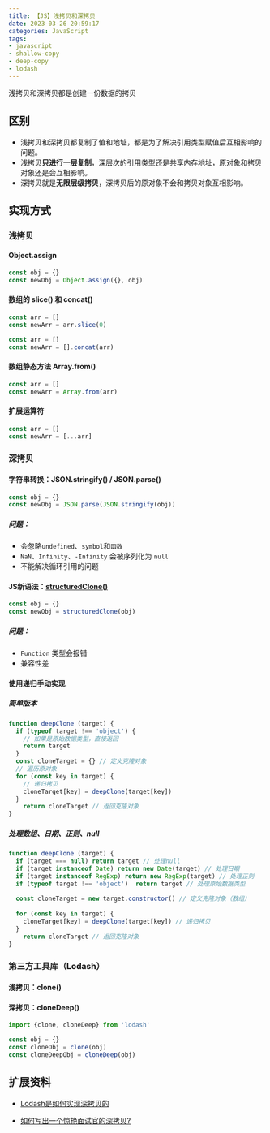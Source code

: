 ```yaml
---
title: 【JS】浅拷贝和深拷贝
date: 2023-03-26 20:59:17
categories: JavaScript
tags: 
- javascript
- shallow-copy
- deep-copy
- lodash
---
```


浅拷贝和深拷贝都是创建一份数据的拷贝

## 区别

- 浅拷贝和深拷贝都复制了值和地址，都是为了解决引用类型赋值后互相影响的问题。
- 浅拷贝**只进行一层复制**，深层次的引用类型还是共享内存地址，原对象和拷贝对象还是会互相影响。
- 深拷贝就是**无限层级拷贝**，深拷贝后的原对象不会和拷贝对象互相影响。

<!-- more -->

## 实现方式

### 浅拷贝

#### Object.assign

```js
const obj = {}
const newObj = Object.assign({}, obj)
```

#### 数组的 slice() 和 concat()

```js
const arr = []
const newArr = arr.slice(0)
```

```js
const arr = []
const newArr = [].concat(arr)
```

#### 数组静态方法 Array.from()

```js
const arr = []
const newArr = Array.from(arr)
```

#### 扩展运算符

```js
const arr = []
const newArr = [...arr]
```



### 深拷贝

#### 字符串转换：JSON.stringify() / JSON.parse()

```js
const obj = {}
const newObj = JSON.parse(JSON.stringify(obj))
```

##### 问题：

- 会忽略`undefined`、`symbol`和`函数`
- `NaN`、`Infinity`、`-Infinity` 会被序列化为 `null`
- 不能解决循环引用的问题

#### JS新语法：[structuredClone()](https://developer.mozilla.org/en-US/docs/Web/API/structuredClone)

```js
const obj = {}
const newObj = structuredClone(obj)
```

##### 问题：

- `Function` 类型会报错
- 兼容性差

#### 使用递归手动实现

##### 简单版本

```js
function deepClone (target) {
  if (typeof target !== 'object') {
    // 如果是原始数据类型，直接返回
    return target
  }
  const cloneTarget = {} // 定义克隆对象
  // 遍历原对象
  for (const key in target) {
    // 递归拷贝
    cloneTarget[key] = deepClone(target[key])
  }
 	return cloneTarget // 返回克隆对象
}
```

##### 处理数组、日期、正则、null

```js
function deepClone (target) {
  if (target === null) return target // 处理null
  if (target instanceof Date) return new Date(target) // 处理日期
  if (target instanceof RegExp) return new RegExp(target) // 处理正则
  if (typeof target !== 'object')  return target // 处理原始数据类型
  
  const cloneTarget = new target.constructor() // 定义克隆对象（数组）
 
  for (const key in target) {
    cloneTarget[key] = deepClone(target[key]) // 递归拷贝
  }
 	return cloneTarget // 返回克隆对象
}
```



### 第三方工具库（Lodash）

#### 浅拷贝：clone()

#### 深拷贝：cloneDeep()

```js
import {clone, cloneDeep} from 'lodash'

const obj = {}
const cloneObj = clone(obj)
const cloneDeepObj = cloneDeep(obj)
```



## 扩展资料

- [Lodash是如何实现深拷贝的](https://juejin.cn/post/6844903775283445767#heading-5)

- [如何写出一个惊艳面试官的深拷贝?](https://juejin.cn/post/6844903929705136141#heading-7)
